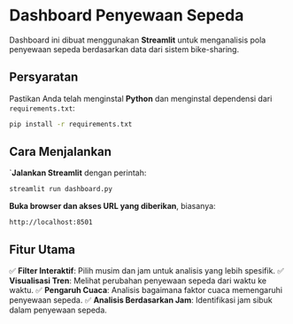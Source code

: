 # Dashboard Penyewaan Sepeda

Dashboard ini dibuat menggunakan **Streamlit** untuk menganalisis pola penyewaan sepeda berdasarkan data dari sistem bike-sharing.

## Persyaratan
Pastikan Anda telah menginstal **Python** dan menginstal dependensi dari `requirements.txt`:

```sh
pip install -r requirements.txt
```

## Cara Menjalankan
`**Jalankan Streamlit** dengan perintah:

```sh
streamlit run dashboard.py
```

**Buka browser dan akses URL yang diberikan**, biasanya:
   
   ```
   http://localhost:8501
   ```

## Fitur Utama
✅ **Filter Interaktif**: Pilih musim dan jam untuk analisis yang lebih spesifik.
✅ **Visualisasi Tren**: Melihat perubahan penyewaan sepeda dari waktu ke waktu.
✅ **Pengaruh Cuaca**: Analisis bagaimana faktor cuaca memengaruhi penyewaan sepeda.
✅ **Analisis Berdasarkan Jam**: Identifikasi jam sibuk dalam penyewaan sepeda.

